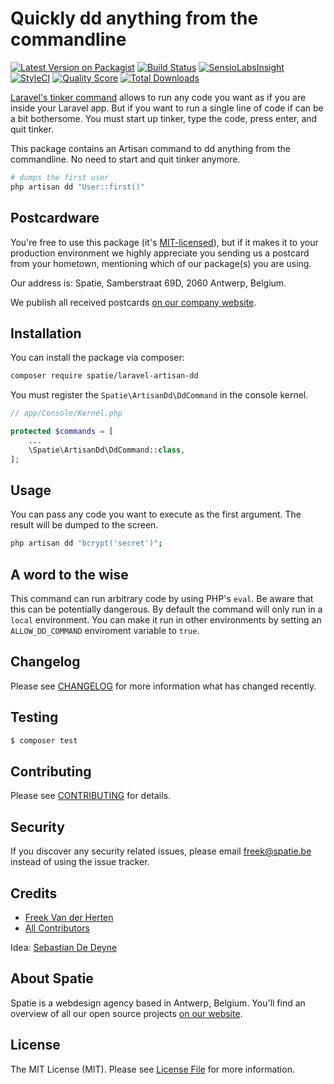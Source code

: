 # Quickly dd anything from the commandline

[![Latest Version on Packagist](https://img.shields.io/packagist/v/spatie/laravel-artisan-dd.svg?style=flat-square)](https://packagist.org/packages/spatie/laravel-artisan-dd)
[![Build Status](https://img.shields.io/travis/spatie/laravel-artisan-dd/master.svg?style=flat-square)](https://travis-ci.org/spatie/laravel-artisan-dd)
[![SensioLabsInsight](https://img.shields.io/sensiolabs/i/8358d984-f9e9-4de2-a69e-b6bd5369694b.svg?style=flat-square)](https://insight.sensiolabs.com/projects/8358d984-f9e9-4de2-a69e-b6bd5369694b)
[![StyleCI](https://styleci.io/repos/91107001/shield?branch=master)](https://styleci.io/repos/91107001)
[![Quality Score](https://img.shields.io/scrutinizer/g/spatie/laravel-artisan-dd.svg?style=flat-square)](https://scrutinizer-ci.com/g/spatie/laravel-artisan-dd)
[![Total Downloads](https://img.shields.io/packagist/dt/spatie/laravel-artisan-dd.svg?style=flat-square)](https://packagist.org/packages/spatie/laravel-artisan-dd)

[Laravel's tinker command](https://github.com/laravel/tinker) allows to run any code you want as if you are inside your Laravel app. But if you want to run a single line of code if can be a bit bothersome. You must start up tinker, type the code, press enter, and quit tinker.

This package contains an Artisan command to dd anything from the commandline. No need to start and quit tinker anymore.

```bash
# dumps the first user
php artisan dd "User::first()"
```

## Postcardware

You're free to use this package (it's [MIT-licensed](LICENSE.md)), but if it makes it to your production environment we highly appreciate you sending us a postcard from your hometown, mentioning which of our package(s) you are using.

Our address is: Spatie, Samberstraat 69D, 2060 Antwerp, Belgium.

We publish all received postcards [on our company website](https://spatie.be/en/opensource/postcards).

## Installation

You can install the package via composer:

```bash
composer require spatie/laravel-artisan-dd
```

You must register the `Spatie\ArtisanDd\DdCommand` in the console kernel.

```php
// app/Console/Kernel.php

protected $commands = [
    ...
    \Spatie\ArtisanDd\DdCommand::class,
];
```


## Usage

You can pass any code you want to execute as the first argument. The result will be dumped to the screen.

``` bash
php artisan dd "bcrypt('secret')"; 
```

## A word to the wise

This command can run arbitrary code by using PHP's `eval`. Be aware that this can be potentially dangerous. By default the command will only run in a `local` environment. You can make it run in other environments by setting an `ALLOW_DD_COMMAND` enviroment variable to `true`. 

## Changelog

Please see [CHANGELOG](CHANGELOG.md) for more information what has changed recently.

## Testing

``` bash
$ composer test
```

## Contributing

Please see [CONTRIBUTING](CONTRIBUTING.md) for details.

## Security

If you discover any security related issues, please email freek@spatie.be instead of using the issue tracker.

## Credits

- [Freek Van der Herten](https://github.com/freekmurze)
- [All Contributors](../../contributors)

Idea: [Sebastian De Deyne](https://github.com/sebastiandedeyne)

## About Spatie

Spatie is a webdesign agency based in Antwerp, Belgium. You'll find an overview of all our open source projects [on our website](https://spatie.be/opensource).

## License

The MIT License (MIT). Please see [License File](LICENSE.md) for more information.
